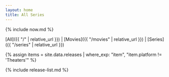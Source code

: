 ```yaml
---
layout: home
title: All Series
---
```


{% include now.md %}

[All]({{ "/" | relative_url }}) \| [Movies]({{ "/movies" | relative_url }}) \| [Series]({{ "/series" | relative_url }})

{% assign items = site.data.releases | where_exp: "item", "item.platform != 'Theaters'" %}

{% include release-list.md %}